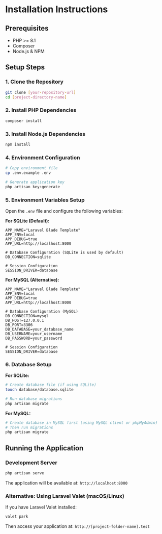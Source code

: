 # Installation Instructions

## Prerequisites

-   PHP >= 8.1
-   Composer
-   Node.js & NPM

## Setup Steps

### 1. Clone the Repository

```bash
git clone [your-repository-url]
cd [project-directory-name]
```

### 2. Install PHP Dependencies

```bash
composer install
```

### 3. Install Node.js Dependencies

```bash
npm install
```

### 4. Environment Configuration

```bash
# Copy environment file
cp .env.example .env

# Generate application key
php artisan key:generate
```

### 5. Environment Variables Setup

Open the `.env` file and configure the following variables:

**For SQLite (Default):**

```env
APP_NAME="Laravel Blade Template"
APP_ENV=local
APP_DEBUG=true
APP_URL=http://localhost:8000

# Database Configuration (SQLite is used by default)
DB_CONNECTION=sqlite

# Session Configuration
SESSION_DRIVER=database
```

**For MySQL (Alternative):**

```env
APP_NAME="Laravel Blade Template"
APP_ENV=local
APP_DEBUG=true
APP_URL=http://localhost:8000

# Database Configuration (MySQL)
DB_CONNECTION=mysql
DB_HOST=127.0.0.1
DB_PORT=3306
DB_DATABASE=your_database_name
DB_USERNAME=your_username
DB_PASSWORD=your_password

# Session Configuration
SESSION_DRIVER=database
```

### 6. Database Setup

**For SQLite:**

```bash
# Create database file (if using SQLite)
touch database/database.sqlite

# Run database migrations
php artisan migrate
```

**For MySQL:**

```bash
# Create database in MySQL first (using MySQL client or phpMyAdmin)
# Then run migrations
php artisan migrate
```

## Running the Application

### Development Server

```bash
php artisan serve
```

The application will be available at: `http://localhost:8000`

### Alternative: Using Laravel Valet (macOS/Linux)

If you have Laravel Valet installed:

```bash
valet park
```

Then access your application at: `http://[project-folder-name].test`
